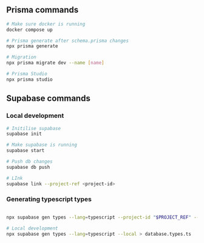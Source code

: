 ## Prisma commands

```bash
# Make sure docker is running
docker compose up

# Prisma generate after schema.prisma changes
npx prisma generate

# Migration
npx prisma migrate dev --name [name]

# Prisma Studio
npx prisma studio


```

## Supabase commands

### Local development

```bash
# Initilise supabase
supabase init

# Make supabase is running
supabase start

# Push db changes
supabase db push

# LInk
supabase link --project-ref <project-id>
```

### Generating typescript types

```bash

npx supabase gen types --lang=typescript --project-id "$PROJECT_REF" --schema public > database.types.ts

# Local development
npx supabase gen types --lang=typescript --local > database.types.ts

```
